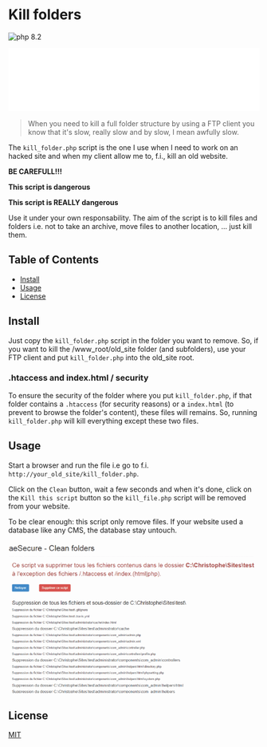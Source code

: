 # Kill folders

![php 8.2](https://img.shields.io/badge/php-8.2-brightgreen?style=flat)

![Banner](./banner.svg)

> When you need to kill a full folder structure by using a FTP client you know that it's slow, really slow and by slow, I mean awfully slow.

The `kill_folder.php` script is the one I use when I need to work on an hacked site and when my client allow me to, f.i., kill an old website.

**BE CAREFULL!!!**

**This script is dangerous**

**This script is REALLY dangerous**

Use it under your own responsability. The aim of the script is to kill files and folders i.e. not to take an archive, move files to another location, ... just kill them.

## Table of Contents

- [Install](#install)
- [Usage](#usage)
- [License](#license)

## Install

Just copy the `kill_folder.php` script in the folder you want to remove. So, if you want to kill the /www_root/old_site folder (and subfolders), use your FTP client and put `kill_folder.php` into the old_site root.

### .htaccess and index.html / security

To ensure the security of the folder where you put `kill_folder.php`, if that folder contains a `.htaccess` (for security reasons) or a `index.html` (to prevent to browse the folder's content), these files will remains. So, running `kill_folder.php` will kill everything except these two files.

## Usage

Start a browser and run the file i.e go to f.i. `http://your_old_site/kill_folder.php`.

Click on the `Clean` button, wait a few seconds and when it's done, click on the `Kill this script` button so the `kill_file.php` script will be removed from your website.

To be clear enough: this script only remove files. If your website used a database like any CMS, the database stay untouch.

![Result](result.png)

## License

[MIT](LICENSE)
